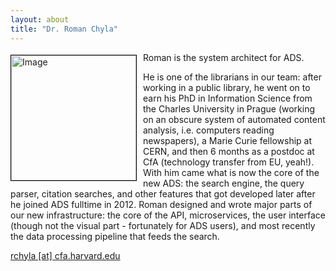 ```yaml
---
layout: about
title: "Dr. Roman Chyla"
---
```


<img src="{{ site.baseurl }}/about/team/img/rchyla.jpeg" height="200" width="200" alt="Image" style="float: left; margin: 4px 10px 0px 0px; border: 1px solid #000000;">

Roman is the system architect for ADS.

He is one of the librarians in our team: after working in a public library, he went on to earn his PhD in Information Science from the Charles University in Prague (working on an obscure system of automated content analysis, i.e. computers reading newspapers), a Marie Curie fellowship at CERN, and then 6 months as a postdoc at CfA (technology transfer from EU, yeah!). With him came what is now the core of the new ADS: the search engine, the query parser, citation searches, and other features that got developed later after he joined ADS fulltime in 2012. Roman designed and wrote major parts of our new infrastructure: the core of the API, microservices, the user interface (though not the visual part - fortunately for ADS users), and most recently the data processing pipeline that feeds the search.

[rchyla [at] cfa.harvard.edu](mailto:rchyla@cfa.harvard.edu)
